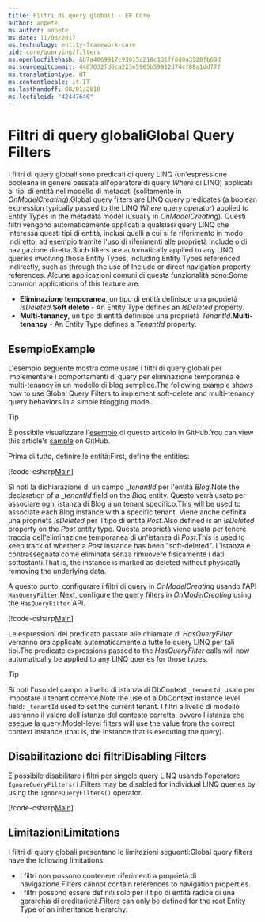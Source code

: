 ```yaml
---
title: Filtri di query globali - EF Core
author: anpete
ms.author: anpete
ms.date: 11/03/2017
ms.technology: entity-framework-core
uid: core/querying/filters
ms.openlocfilehash: 6b7a4069917c93015a218c131ff0d0a3920fb69d
ms.sourcegitcommit: 4467032fd6ca223e5965b59912d74cf88a1dd77f
ms.translationtype: HT
ms.contentlocale: it-IT
ms.lasthandoff: 08/01/2018
ms.locfileid: "42447640"
---
```

# <a name="global-query-filters"></a><span data-ttu-id="5b867-102">Filtri di query globali</span><span class="sxs-lookup"><span data-stu-id="5b867-102">Global Query Filters</span></span>

<span data-ttu-id="5b867-103">I filtri di query globali sono predicati di query LINQ (un'espressione booleana in genere passata all'operatore di query *Where* di LINQ) applicati ai tipi di entità nel modello di metadati (solitamente in *OnModelCreating*).</span><span class="sxs-lookup"><span data-stu-id="5b867-103">Global query filters are LINQ query predicates (a boolean expression typically passed to the LINQ *Where* query operator) applied to Entity Types in the metadata model (usually in *OnModelCreating*).</span></span> <span data-ttu-id="5b867-104">Questi filtri vengono automaticamente applicati a qualsiasi query LINQ che interessa questi tipi di entità, inclusi quelli a cui si fa riferimento in modo indiretto, ad esempio tramite l'uso di riferimenti alle proprietà Include o di navigazione diretta.</span><span class="sxs-lookup"><span data-stu-id="5b867-104">Such filters are automatically applied to any LINQ queries involving those Entity Types, including Entity Types referenced indirectly, such as through the use of Include or direct navigation property references.</span></span> <span data-ttu-id="5b867-105">Alcune applicazioni comuni di questa funzionalità sono:</span><span class="sxs-lookup"><span data-stu-id="5b867-105">Some common applications of this feature are:</span></span>

* <span data-ttu-id="5b867-106">**Eliminazione temporanea**, un tipo di entità definisce una proprietà *IsDeleted*.</span><span class="sxs-lookup"><span data-stu-id="5b867-106">**Soft delete** - An Entity Type defines an *IsDeleted* property.</span></span>
* <span data-ttu-id="5b867-107">**Multi-tenancy**, un tipo di entità definisce una proprietà *TenantId*.</span><span class="sxs-lookup"><span data-stu-id="5b867-107">**Multi-tenancy** - An Entity Type defines a *TenantId* property.</span></span>

## <a name="example"></a><span data-ttu-id="5b867-108">Esempio</span><span class="sxs-lookup"><span data-stu-id="5b867-108">Example</span></span>

<span data-ttu-id="5b867-109">L'esempio seguente mostra come usare i filtri di query globali per implementare i comportamenti di query per eliminazione temporanea e multi-tenancy in un modello di blog semplice.</span><span class="sxs-lookup"><span data-stu-id="5b867-109">The following example shows how to use Global Query Filters to implement soft-delete and multi-tenancy query behaviors in a simple blogging model.</span></span>

> [!TIP]
> <span data-ttu-id="5b867-110">È possibile visualizzare l'[esempio](https://github.com/aspnet/EntityFrameworkCore/tree/master/samples/QueryFilters) di questo articolo in GitHub.</span><span class="sxs-lookup"><span data-stu-id="5b867-110">You can view this article's [sample](https://github.com/aspnet/EntityFrameworkCore/tree/master/samples/QueryFilters) on GitHub.</span></span>

<span data-ttu-id="5b867-111">Prima di tutto, definire le entità:</span><span class="sxs-lookup"><span data-stu-id="5b867-111">First, define the entities:</span></span>

[!code-csharp[Main](../../../efcore-repo/samples/QueryFilters/Program.cs#Entities)]

<span data-ttu-id="5b867-112">Si noti la dichiarazione di un campo __tenantId_ per l'entità _Blog_.</span><span class="sxs-lookup"><span data-stu-id="5b867-112">Note the declaration of a __tenantId_ field on the _Blog_ entity.</span></span> <span data-ttu-id="5b867-113">Questo verrà usato per associare ogni istanza di Blog a un tenant specifico.</span><span class="sxs-lookup"><span data-stu-id="5b867-113">This will be used to associate each Blog instance with a specific tenant.</span></span> <span data-ttu-id="5b867-114">Viene anche definita una proprietà _IsDeleted_ per il tipo di entità _Post_.</span><span class="sxs-lookup"><span data-stu-id="5b867-114">Also defined is an _IsDeleted_ property on the _Post_ entity type.</span></span> <span data-ttu-id="5b867-115">Questa proprietà viene usata per tenere traccia dell'eliminazione temporanea di un'istanza di _Post_.</span><span class="sxs-lookup"><span data-stu-id="5b867-115">This is used to keep track of whether a _Post_ instance has been "soft-deleted".</span></span> <span data-ttu-id="5b867-116">L'istanza è contrassegnata come eliminata senza rimuovere fisicamente i dati sottostanti.</span><span class="sxs-lookup"><span data-stu-id="5b867-116">That is, the instance is marked as deleted without physically removing the underlying data.</span></span>

<span data-ttu-id="5b867-117">A questo punto, configurare i filtri di query in _OnModelCreating_ usando l'API ```HasQueryFilter```.</span><span class="sxs-lookup"><span data-stu-id="5b867-117">Next, configure the query filters in _OnModelCreating_ using the ```HasQueryFilter``` API.</span></span>

[!code-csharp[Main](../../../efcore-repo/samples/QueryFilters/Program.cs#Configuration)]

<span data-ttu-id="5b867-118">Le espressioni del predicato passate alle chiamate di _HasQueryFilter_ verranno ora applicate automaticamente a tutte le query LINQ per tali tipi.</span><span class="sxs-lookup"><span data-stu-id="5b867-118">The predicate expressions passed to the _HasQueryFilter_ calls will now automatically be applied to any LINQ queries for those types.</span></span>

> [!TIP]
> <span data-ttu-id="5b867-119">Si noti l'uso del campo a livello di istanza di DbContext ```_tenantId```, usato per impostare il tenant corrente.</span><span class="sxs-lookup"><span data-stu-id="5b867-119">Note the use of a DbContext instance level field: ```_tenantId``` used to set the current tenant.</span></span> <span data-ttu-id="5b867-120">I filtri a livello di modello useranno il valore dell'istanza del contesto corretta, ovvero l'istanza che esegue la query.</span><span class="sxs-lookup"><span data-stu-id="5b867-120">Model-level filters will use the value from the correct context instance (that is, the instance that is executing the query).</span></span>

## <a name="disabling-filters"></a><span data-ttu-id="5b867-121">Disabilitazione dei filtri</span><span class="sxs-lookup"><span data-stu-id="5b867-121">Disabling Filters</span></span>

<span data-ttu-id="5b867-122">È possibile disabilitare i filtri per singole query LINQ usando l'operatore ```IgnoreQueryFilters()```.</span><span class="sxs-lookup"><span data-stu-id="5b867-122">Filters may be disabled for individual LINQ queries by using the ```IgnoreQueryFilters()``` operator.</span></span>

[!code-csharp[Main](../../../efcore-repo/samples/QueryFilters/Program.cs#IgnoreFilters)]

## <a name="limitations"></a><span data-ttu-id="5b867-123">Limitazioni</span><span class="sxs-lookup"><span data-stu-id="5b867-123">Limitations</span></span>

<span data-ttu-id="5b867-124">I filtri di query globali presentano le limitazioni seguenti:</span><span class="sxs-lookup"><span data-stu-id="5b867-124">Global query filters have the following limitations:</span></span>

* <span data-ttu-id="5b867-125">I filtri non possono contenere riferimenti a proprietà di navigazione.</span><span class="sxs-lookup"><span data-stu-id="5b867-125">Filters cannot contain references to navigation properties.</span></span>
* <span data-ttu-id="5b867-126">I filtri possono essere definiti solo per il tipo di entità radice di una gerarchia di ereditarietà.</span><span class="sxs-lookup"><span data-stu-id="5b867-126">Filters can only be defined for the root Entity Type of an inheritance hierarchy.</span></span>
